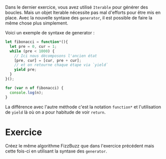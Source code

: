 Dans le dernier exercice, vous avez utilisé `Iterable` pour générer des boucles. Mais un objet Iterable nécessite pas mal d'efforts pour être mis en place. Avec la nouvelle syntaxe des `generator`, il est possible de faire la même chose plus simplement.

Voici un exemple de syntaxe de generator :

```javascript
let fibonacci = function*(){
  let pre = 0, cur = 1;
  while (pre < 1000) {
    // Ici nous décomposons l'ancien état
    [pre, cur] = [cur, pre + cur];
    // et on retourne chaque étape via `yield`
    yield pre;
  }
}();

for (var n of fibonacci) {
  console.log(n);
}
```

La différence avec l'autre méthode c'est la notation `function*` et l'utilisation de `yield` là où on a pour habitude de voir `return`.

# Exercice

Créez le même algorithme FizzBuzz que dans l'exercice précédent mais cette fois-ci en utilisant la syntaxe des `generator`.
